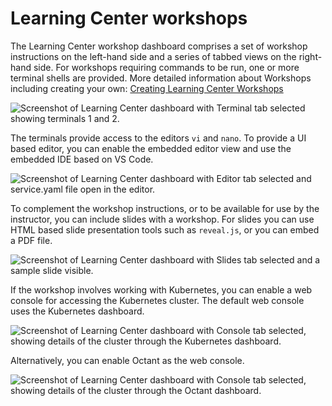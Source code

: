 # Learning Center workshops

The Learning Center workshop dashboard comprises a set of workshop instructions on the left-hand side and a series of
tabbed views on the right-hand side. For workshops requiring commands to be run, one or more terminal shells are provided.
More detailed information about Workshops including creating your own: [Creating Learning Center Workshops](../workshop-content/about.md)

![Screenshot of Learning Center dashboard with Terminal tab selected showing terminals 1 and 2.](images/dashboard-terminal.png)

The terminals provide access to the editors `vi` and `nano`. To provide a UI based editor, you can
enable the embedded editor view and use the embedded IDE based on VS Code.

![Screenshot of Learning Center dashboard with Editor tab selected and service.yaml file open in the editor.](images/dashboard-editor.png)

To complement the workshop instructions, or to be available for use by the instructor, you can include slides with a
workshop. For slides you can use HTML based slide presentation tools such as `reveal.js`, or you can embed a PDF file.

![Screenshot of Learning Center dashboard with Slides tab selected and a sample slide visible.](images/dashboard-slides.png)

If the workshop involves working with Kubernetes, you can enable a web console for accessing the Kubernetes cluster.
The default web console uses the Kubernetes dashboard.

![Screenshot of Learning Center dashboard with Console tab selected, showing details of the cluster through the Kubernetes dashboard.](images/dashboard-console-kubernetes.png)

Alternatively, you can enable Octant as the web console.

![Screenshot of Learning Center dashboard with Console tab selected, showing details of the cluster through the Octant dashboard.](images/dashboard-console-octant.png)
